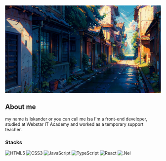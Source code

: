 ![Header](https://github.com/karimovXD/karimovXD/blob/main/assets/background-image.webp)

## About me
my name is Iskander or you can call me Isa
I'm a front-end developer, studied at Webstar IT Academy and worked as a temporary support teacher.

### Stacks

![HTML5](https://img.shields.io/badge/-HTML5-090909?style-for-the-badge&logo=HTML5)
![CSS3](https://img.shields.io/badge/-CSS3-090909?style-for-the-badge&logo=css3&logoColor=097CDB)
![JavaScript](https://img.shields.io/badge/-JavaScript-090909?style-for-the-badge&logo=JavaScript)
![TypeScript](https://img.shields.io/badge/-TypeScript-090909?style-for-the-badge&logo=TypeScript)
![React](https://img.shields.io/badge/-React-090909?style-for-the-badge&logo=react)
![.Nel](https://img.shields.io/badge/-Frameworks-090909?style-for-the-badge&logo=framework)
